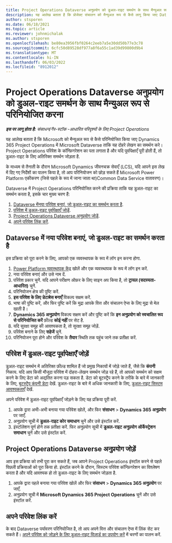 ```yaml
---
title: Project Operations Dataverse अनुप्रयोग को डुअल-राइट समर्थन के साथ मैन्युअल रूप से परिनियोजित करना
description: यह आलेख बताता है कि प्रोजेक्ट संचालन को मैन्युअल रूप से कैसे लागू किया जाए Dataverse ऐप ताकि यह डुअल-राइट को सपोर्ट करे।
author: stsporen
ms.date: 06/18/2021
ms.topic: article
ms.reviewer: johnmichalak
ms.author: stsporen
ms.openlocfilehash: be80ea3956fbf0264c2eeb7a5e30dd50b77e3c78
ms.sourcegitcommit: 6cfc50d89528df977a8f6a55c1ad39d99800d9b4
ms.translationtype: MT
ms.contentlocale: hi-IN
ms.lasthandoff: 06/03/2022
ms.locfileid: "8912012"
---
```

# <a name="manually-deploy-the-project-operations-dataverse-app-with-dual-write-support"></a>Project Operations Dataverse अनुप्रयोग को डुअल-राइट समर्थन के साथ मैन्युअल रूप से परिनियोजित करना

_**इस पर लागू होता है:** संसाधन/गैर-स्टॉक -आधारित परिदृश्यों के लिए Project Operations_

यह आलेख बताता है कि Microsoft को मैन्युअल रूप से कैसे परिनियोजित किया जाए Dynamics 365 Project Operations में Microsoft Dataverse ताकि यह दोहरे लेखन का समर्थन करे। Project Operations परिवेश के कॉन्फ़िगरेशन का पता लगाता है और यदि पूर्वापेक्षाएँ पूरी होती हैं, तो डुअल-राइट के लिए अतिरिक्त समर्थन जोड़ता है.

के माध्यम से तैनाती के दौरान Microsoft Dynamics जीवनचक्र सेवाएँ (LCS), यदि आपने इस लेख में दिए गए निर्देशों का पालन किया है, तो आप परिनियोजन को छोड़ सकते हैं Microsoft Power Platform एकीकरण (जिसे पहले के रूप में जाना जाता था)Common Data Service वातावरण)।

Dataverse में Project Operations परिनियोजित करने की प्रक्रिया ताकि यह डुअल-राइट का समर्थन करता है, इसके चार मुख्य चरण हैं:

1. [Dataverse मेंनया परिवेश बनाएं, जो डुअल-राइट का समर्थन करता है](#create).
2. [परिवेश में डुअल-राइट पूर्वापेक्षाएँ जोड़ें](#prerequisites).
3. [Project Operations Dataverse अनुप्रयोग जोड़ें](#dataverse).
4. [अपने परिवेश लिंक करें](#link).

## <a name="create-a-new-environment-in-dataverse-that-supports-dual-write"></a><a name="create"></a>Dataverse में नया परिवेश बनाएं, जो डुअल-राइट का समर्थन करता है

इस प्रक्रिया को पूरा करने के लिए, आपको एक व्यवस्थापक के रूप में लॉग इन करना होगा.

1. [Power Platform व्यवस्थापक केंद्र](https://admin.powerplatform.com) खोलें और एक व्यवस्थापक के रूप में लॉग इन करें.
2. नया परिवेश बनाएं और उसे नाम दें.
3. परिवेश प्रकार चुनें. यदि आपने परीक्षण ऑफ़र के लिए साइन अप किया है, तो **ट्रायल (सदस्यता-आधारित)** चुनें.
4. परिनियोजन क्षेत्र की पुष्टि करें.
5. **इस परिवेश के लिए डेटाबेस बनाएँ** विकल्प सक्षम करें. 
6. भाषा की पुष्टि करें, और फिर पुष्टि करें कि मुद्रा आपके वित्त और संचालन ऐप्स के लिए मुद्रा से मेल खाती है।
7. **Dynamics 365 अनुप्रयोग** विकल्प सक्षम करें और पुष्टि करें कि **इन अनुप्रयोग को स्वचालित रूप से परिनियोजित करें** फ़ील्ड **कोई नहीं** पर सेट है.
8. यदि सुरक्षा समूह की आवश्यकता है, तो सुरक्षा समूह जोड़ें.
9. परिवेश बनाने के लिए **सहेजें** चुनें.
10. परिनियोजन पूरा होने और परिवेश के **तैयार** स्थिति तक पहुंच जाने तक प्रतीक्षा करें.

## <a name="add-dual-write-prerequisites-to-the-environment"></a><a name="prerequisites"></a>परिवेश में डुअल-राइट पूर्वापेक्षाएँ जोड़ें

डुअल-राइट समर्थन में अतिरिक्त फ़ील्ड शामिल हैं जो प्रमुख निकायों में जोड़े जाते हैं, जैसे कि **कंपनी** निकाय. यदि आप किसी मौजूदा परिवेश में दोहरा-लेखन समर्थन जोड़ रहे हैं, तो आपको समर्थन को सक्षम करने के लिए डेटा को अद्यतित करना पड़ सकता है. डेटा को बूटस्ट्रैप करने के तरीके के बारे में जानकारी के लिए, [बूटस्ट्रैप कंपनी डेटा](/dynamics365/fin-ops-core/dev-itpro/data-entities/dual-write/bootstrap-company-data) देखें. डुअल-राइट के बारे में अधिक जानकारी के लिए, [डुअल-राइट सिस्टम आवश्यकताएँ](/dynamics365/fin-ops-core/dev-itpro/data-entities/dual-write/dual-write-system-req) देखें.

अपने परिवेश में डुअल-राइट पूर्वापेक्षाएँ जोड़ने के लिए यह प्रक्रिया पूरी करें.

1. आपके द्वारा अभी-अभी बनाया गया परिवेश खोलें, और फिर **संसाधन** \> **Dynamics 365 अनुप्रयोग** पर जाएँ.
2. अनुप्रयोग सूची में **डुअल-राइट कोर समाधान** चुनें और उसे इंस्टॉल करें.
3. इंस्टॉलेशन पूर्ण होने तक प्रतीक्षा करें. फिर अनुप्रयोग सूची में **डुअल-राइट अनुप्रयोग ऑर्केस्ट्रेशन समाधान** चुनें और उसे इंस्टॉल करें.

## <a name="add-the-project-operations-dataverse-app"></a><a name="dataverse"></a>Project Operations Dataverse अनुप्रयोग जोड़ें

आप इस प्रक्रिया को तभी पूरा कर सकते हैं, जब आपने Project Operations इंस्टॉल करने से पहले पिछली प्रक्रियाओं को पूरा किया हो. इंस्टॉल करने के दौरान, सिस्टम परिवेश कॉन्फ़िगरेशन का विश्लेषण करता है और यदि आवश्यक हो तो डुअल-राइट के लिए समर्थन जोड़ता है.

1. आपके द्वारा पहले बनाया गया परिवेश खोलें और फिर **संसाधन** \> **Dynamics 365 अनुप्रयोग** पर जाएँ.
2. अनुप्रयोग सूची में **Microsoft Dynamics 365 Project Operations** चुनें और उसे इंस्टॉल करें.

## <a name="link-your-environments"></a><a name="link"></a>अपने परिवेश लिंक करें

के बाद Dataverse पर्यावरण परिनियोजित है, तो आप अपने वित्त और संचालन ऐप्स में लिंक सेट कर सकते हैं। [अपने परिवेश को जोड़ने के लिए डुअल-राइट विज़ार्ड का उपयोग करें](/dynamics365/fin-ops-core/dev-itpro/data-entities/dual-write/link-your-environment) में चरणों का पालन करें.
